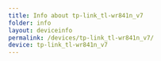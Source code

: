```yaml
---
title: Info about tp-link_tl-wr841n_v7
folder: info
layout: deviceinfo
permalink: /devices/tp-link_tl-wr841n_v7/
device: tp-link_tl-wr841n_v7
---
```

